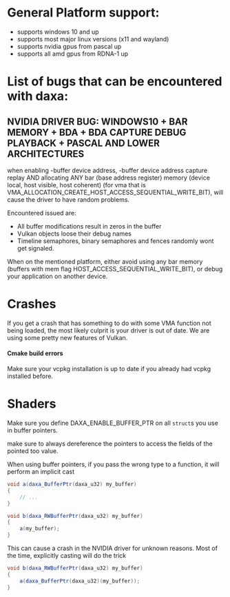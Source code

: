 # General Platform support:

* supports windows 10 and up
* supports most major linux versions (x11 and wayland)
* supports nvidia gpus from pascal up
* supports all amd gpus from RDNA-1 up

# List of bugs that can be encountered with daxa:
## NVIDIA DRIVER BUG: WINDOWS10 + BAR MEMORY + BDA + BDA CAPTURE DEBUG PLAYBACK + PASCAL AND LOWER ARCHITECTURES
when enabling -buffer device address, -buffer device address capture replay AND 
allocating ANY bar (base address register) memory (device local, host visible, host coherent) (for vma that is VMA_ALLOCATION_CREATE_HOST_ACCESS_SEQUENTIAL_WRITE_BIT),
will cause the driver to have random problems. 

Encountered issued are:
* All buffer modifications result in zeros in the buffer
* Vulkan objects loose their debug names
* Timeline semaphores, binary semaphores and fences randomly wont get signaled.

When on the mentioned platform, either avoid using any bar memory (buffers with mem flag HOST_ACCESS_SEQUENTIAL_WRITE_BIT), 
or debug your application on another device.

# Crashes
If you get a crash that has something to do with some VMA function not being loaded, the most likely culprit is your driver is out of date. We are using some pretty new features of Vulkan.

#### Cmake build errors
Make sure your vcpkg installation is up to date if you already had vcpkg installed before.

# Shaders

Make sure you define DAXA_ENABLE_BUFFER_PTR on all `struct`s you use in buffer pointers.

make sure to always dereference the pointers to access the fields of the pointed too value.

When using buffer pointers, if you pass the wrong type to a function, it will perform an implicit cast
```glsl
void a(daxa_BufferPtr(daxa_u32) my_buffer)
{
    // ...
}

void b(daxa_RWBufferPtr(daxa_u32) my_buffer)
{
    a(my_buffer);
}
```
This can cause a crash in the NVIDIA driver for unknown reasons. Most of the time, explicitly casting will do the trick
```glsl
void b(daxa_RWBufferPtr(daxa_u32) my_buffer)
{
    a(daxa_BufferPtr(daxa_u32)(my_buffer));
}
```

